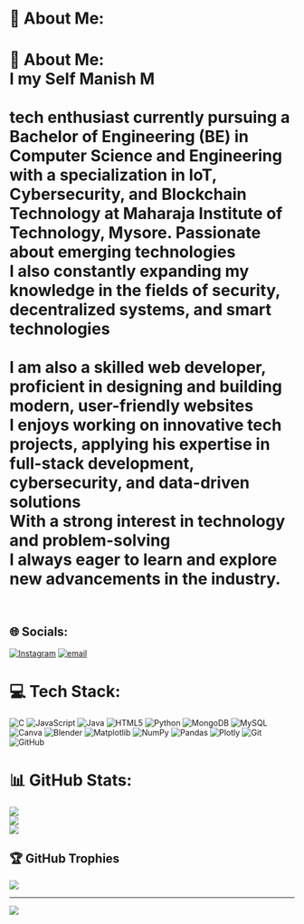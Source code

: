 # 💫 About Me:
# 💫 About Me:<br>I my Self Manish M<br><br>tech enthusiast currently pursuing a **Bachelor of Engineering (BE) in Computer Science and Engineering** with a specialization in **IoT, Cybersecurity, and Blockchain Technology** at **Maharaja Institute of Technology, Mysore**. Passionate about emerging technologies<br>I also constantly expanding my knowledge in the fields of security, decentralized systems, and smart technologies<br><br> I am also a skilled **web developer**, proficient in designing and building modern, user-friendly websites<br>I enjoys working on innovative tech projects, applying his expertise in **full-stack development, cybersecurity, and data-driven solutions**<br>With a strong interest in **technology and problem-solving**<br>I always eager to learn and explore new advancements in the industry.<br><br>


## 🌐 Socials:
[![Instagram](https://img.shields.io/badge/Instagram-%23E4405F.svg?logo=Instagram&logoColor=white)](https://instagram.com/manuugow_da) [![email](https://img.shields.io/badge/Email-D14836?logo=gmail&logoColor=white)](mailto:manishmanu522@gmail.com) 

# 💻 Tech Stack:
![C](https://img.shields.io/badge/c-%2300599C.svg?style=plastic&logo=c&logoColor=white) ![JavaScript](https://img.shields.io/badge/javascript-%23323330.svg?style=plastic&logo=javascript&logoColor=%23F7DF1E) ![Java](https://img.shields.io/badge/java-%23ED8B00.svg?style=plastic&logo=openjdk&logoColor=white) ![HTML5](https://img.shields.io/badge/html5-%23E34F26.svg?style=plastic&logo=html5&logoColor=white) ![Python](https://img.shields.io/badge/python-3670A0?style=plastic&logo=python&logoColor=ffdd54) ![MongoDB](https://img.shields.io/badge/MongoDB-%234ea94b.svg?style=plastic&logo=mongodb&logoColor=white) ![MySQL](https://img.shields.io/badge/mysql-4479A1.svg?style=plastic&logo=mysql&logoColor=white) ![Canva](https://img.shields.io/badge/Canva-%2300C4CC.svg?style=plastic&logo=Canva&logoColor=white) ![Blender](https://img.shields.io/badge/blender-%23F5792A.svg?style=plastic&logo=blender&logoColor=white) ![Matplotlib](https://img.shields.io/badge/Matplotlib-%23ffffff.svg?style=plastic&logo=Matplotlib&logoColor=black) ![NumPy](https://img.shields.io/badge/numpy-%23013243.svg?style=plastic&logo=numpy&logoColor=white) ![Pandas](https://img.shields.io/badge/pandas-%23150458.svg?style=plastic&logo=pandas&logoColor=white) ![Plotly](https://img.shields.io/badge/Plotly-%233F4F75.svg?style=plastic&logo=plotly&logoColor=white) ![Git](https://img.shields.io/badge/git-%23F05033.svg?style=plastic&logo=git&logoColor=white) ![GitHub](https://img.shields.io/badge/github-%23121011.svg?style=plastic&logo=github&logoColor=white)
# 📊 GitHub Stats:
![](https://github-readme-stats.vercel.app/api?username=ManishM28&theme=transparent&hide_border=false&include_all_commits=false&count_private=false)<br/>
![](https://nirzak-streak-stats.vercel.app/?user=ManishM28&theme=transparent&hide_border=false)<br/>
![](https://github-readme-stats.vercel.app/api/top-langs/?username=ManishM28&theme=transparent&hide_border=false&include_all_commits=false&count_private=false&layout=compact)

## 🏆 GitHub Trophies
![](https://github-profile-trophy.vercel.app/?username=ManishM28&theme=radical&no-frame=false&no-bg=true&margin-w=4)

---
[![](https://visitcount.itsvg.in/api?id=ManishM28&icon=0&color=0)](https://visitcount.itsvg.in)

<!-- Proudly created with GPRM ( https://gprm.itsvg.in ) -->

